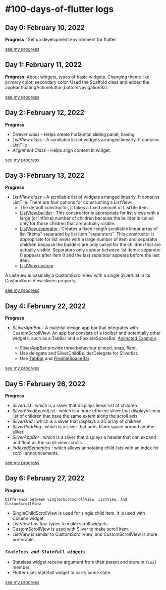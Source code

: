 # #100-days-of-flutter logs

## Day 0: February 10, 2022

**Progress** : Set up development environment for flutter.

[see my progress](https://github.com/saurabhtopthon01/100-days-of-flutter/tree/main/Resources/Project/first_app)

## Day 1: February 11, 2022

**Progress** :About widgets, types of basic widgets. Changing theme like primary color, secondary color. Used the Scaffold class and added the appBar,floatingActionButton,bottomNavigationBar.

[see my progress](https://github.com/saurabhtopthon01/100-days-of-flutter/tree/main/Resources/Project/first_app)

## Day 2: February 12, 2022

**Progress**

- _Drawer class_ - Helps create horizontal sliding panel, having
- _ListView class_ - A scrollable list of widgets arranged linearly. It contains ListTile
- _Alignment Class_ - Helps align content in widget.

[see my progress](https://github.com/saurabhtopthon01/100-days-of-flutter/tree/main/Resources/Project/first_app)

## Day 3: February 13, 2022

**Progress**

- _ListView class_ - A scrollable list of widgets arranged linearly. It contains ListTile.
  There are four options for constructing a ListView:
  - The default constructor, it takes a fixed amount of ListTile item.
  - [ListView.builder](https://api.flutter.dev/flutter/widgets/ListView/ListView.builder.html) : This constructor is appropriate for list views with a large (or infinite) number of children because the builder is called only for those children that are actually visible.
  - [ListView.seperator](https://api.flutter.dev/flutter/widgets/ListView/ListView.separated.html) : Creates a fixed-length scrollable linear array of list "items" separated by list item "separators". This constructor is appropriate for list views with a large number of item and separator children because the builders are only called for the children that are actually visible. Separators only appear between list items: separator 0 appears after item 0 and the last separator appears before the last item.
  - [ListView.custom](https://api.flutter.dev/flutter/widgets/ListView/ListView.custom.html)

A ListView is basically a CustomScrollView with a single SliverList in its CustomScrollView.slivers property.

[see my progress](https://github.com/saurabhtopthon01/100-days-of-flutter/tree/main/Resources/Project/first_app)

## Day 4: February 22, 2022

**Progress**

- _SLiverAppBar_ - A material design app bar that integrates with CustomScrollView. An app bar consists of a toolbar and potentially other widgets, such as a TabBar and a FlexibleSpaceBar. [Animated Example](https://api.flutter.dev/flutter/material/SliverAppBar-class.html).

  - SliverAppBar provide three behaviour pinned, snap, flaot.
  - Use delegate and SliverChildBuilderDelegate for Sliverlist.
  - Use [TabBar](https://api.flutter.dev/flutter/material/TabBar-class.html) and [FlexibleSpaceBar](https://api.flutter.dev/flutter/material/FlexibleSpaceBar-class.html).

[see my progress](https://github.com/saurabhtopthon01/100-days-of-flutter/tree/main/Resources/Project/first_app)

## Day 5: February 26, 2022

**Progress**

- _SliverList_ : which is a sliver that displays linear list of children.
- _SliverFixedExtentList_ : which is a more efficient sliver that displays linear list of children that have the same extent along the scroll axis.
- _SliverGrid_ : which is a sliver that displays a 2D array of children.
- _SliverPadding_ : which is a sliver that adds blank space around another sliver.
- _SliverAppBar_ : which is a sliver that displays a header that can expand and float as the scroll view scrolls.
- _IndexedSemantics_ : which allows annotating child lists with an index for scroll announcements.

[see my progress](https://github.com/saurabhtopthon01/100-days-of-flutter/tree/main/Resources/Project/first_app)

## Day 6: February 27, 2022

**Progress**

`Difference between SingleChildScrollView, ListView, And CustomScrollView`

- SingleChildScrollView is used for single child item. It is used with Column widget.
- ListView has four types to make scroll widgets.
- CustomScrollView is used with Sliver to make scroll item.
- ListView is similar to CustomScrollView, and CustomScrollView is more preferable.


### _`Stateless and Statefull widgets`_
- Stateless widget receive argument from their parent and store in _`final`_ member.
- Flutter uses statefull widget to carry some state.

[see my progress](https://github.com/saurabhtopthon01/100-days-of-flutter/tree/main/Resources/Project/first_app)
